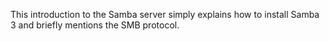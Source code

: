 This introduction to the Samba server simply explains how to install
Samba 3 and briefly mentions the SMB protocol.
